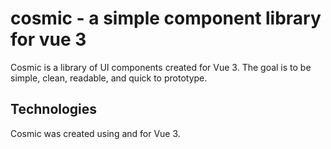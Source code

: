# cosmic - a simple component library for vue 3

Cosmic is a library of UI components created for Vue 3. The goal is to be simple, clean, readable, and quick to prototype.

## Technologies

Cosmic was created using and for Vue 3.